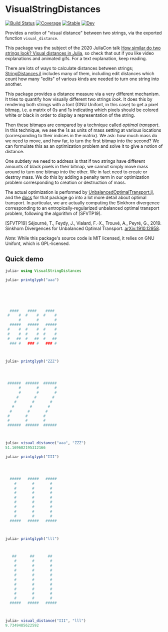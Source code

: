 # VisualStringDistances

[![Build Status](https://github.com/ericphanson/VisualStringDistances.jl/workflows/CI/badge.svg)](https://github.com/ericphanson/VisualStringDistances.jl/actions)
[![Coverage](https://codecov.io/gh/ericphanson/VisualStringDistances.jl/branch/master/graph/badge.svg)](https://codecov.io/gh/ericphanson/VisualStringDistances.jl)
[![Stable](https://img.shields.io/badge/docs-stable-blue.svg)](https://ericphanson.github.io/VisualStringDistances.jl/stable)
[![Dev](https://img.shields.io/badge/docs-dev-blue.svg)](https://ericphanson.github.io/VisualStringDistances.jl/dev)

Provides a notion of "visual distance" between two strings, via the exported function `visual_distance`.

This package was the subject of the 2020 JuliaCon talk [How similar do two strings look? Visual distances in Julia](https://www.youtube.com/watch?v=hf2b9ganGxE),
so check that out if you like video explanations and animated gifs. For a text explanation, keep reading.

There are lots of ways to calculate distances between strings; [StringDistances.jl](https://github.com/matthieugomez/StringDistances.jl)
includes many of them, including edit distances which count how many "edits" of various kinds are needed to turn one string into another.

This package provides a distance measure via a very different mechanism. It tries to quantify how visually different two strings *look*.
It does this by rendering both strings with a font (GNU Unifont, in this case) to get a pixel bitmap, i.e. a matrix of 0s and 1s indicating
which pixels should be colored white or black in order to display a representation of the string.

Then these bitmaps are compared by a technique called *optimal transport*. In this technique, we see the 1s as units of mass setting at various
locations (corresponding to their indices in the matrix). We ask: how much mass do we need to move, and how far,
to turn the first bitmap into the second? We can formulate this as an optimization problem and solve it to give a notion of distance.

One subtlety we need to address is that if two strings have different amounts of black pixels in their bitmap, we cannot simply move mass around
to turn one bitmap into the other. We in fact need to create or destroy mass. We do this by adding a penalty term in our optimization problem
corresponding to creation or destruction of mass.

The actual optimization is performed by [UnbalancedOptimalTransport.jl](https://github.com/ericphanson/UnbalancedOptimalTransport.jl), and
the [docs](https://ericphanson.github.io/UnbalancedOptimalTransport.jl/stable/optimal_transport/)
for that package go into a lot more detail about optimal transport. In particular, we are actually computing the Sinkhorn divergence
corresponding to an entropically-regularized unbalanced optimal transport problem, following the algorithm of [SFVTP19].

[SFVTP19] Séjourné, T., Feydy, J., Vialard, F.-X., Trouvé, A., Peyré, G., 2019. Sinkhorn Divergences for Unbalanced Optimal Transport. [arXiv:1910.12958](https://arxiv.org/abs/1910.12958).


*Note*: While this package's source code is MIT licensed, it relies on GNU Unifont, which is GPL-licensed.

## Quick demo

```julia
julia> using VisualStringDistances

julia> printglyph("aaa")






  ####    ####    ####
 #    #  #    #  #    #
      #       #       #
  #####   #####   #####
 #    #  #    #  #    #
 #    #  #    #  #    #
 #   ##  #   ##  #   ##
  ### #   ### #   ### #



julia> printglyph("ZZZ")




 ######  ######  ######
      #       #       #
      #       #       #
     #       #       #
    #       #       #
   #       #       #
  #       #       #
 #       #       #
 #       #       #
 ######  ######  ######



julia> visual_distance("aaa", "ZZZ")
51.169602195312166

julia> printglyph("III")




  #####   #####   #####
    #       #       #
    #       #       #
    #       #       #
    #       #       #
    #       #       #
    #       #       #
    #       #       #
    #       #       #
  #####   #####   #####



julia> printglyph("lll")



   ##      ##      ##
    #       #       #
    #       #       #
    #       #       #
    #       #       #
    #       #       #
    #       #       #
    #       #       #
    #       #       #
    #       #       #
  #####   #####   #####



julia> visual_distance("III", "lll")
9.7349485622592

```
